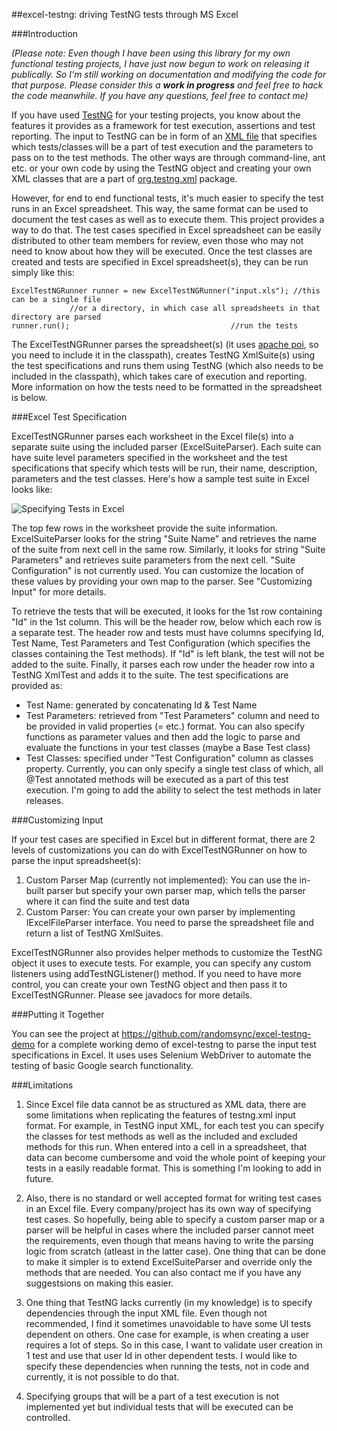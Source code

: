 
##excel-testng: driving TestNG tests through MS Excel

###Introduction

*(Please note: Even though I have been using this library for my own functional testing projects, I have just now begun to work on releasing it publically. So I'm still working on documentation and modifying the code for that purpose. Please consider this a __work in progress__ and feel free to hack the code meanwhile. If you have any questions, feel free to contact me)*

If you have used [TestNG](http://testng.org) for your testing projects, you know about the features it provides as a framework for test execution, assertions and test reporting. The input to TestNG can be in form of an [XML file](http://testng.org/doc/documentation-main.html#testng-xml) that specifies which tests/classes will be a part of test execution and the parameters to pass on to the test methods. The other ways are through command-line, ant etc. or your own code by using the TestNG object and creating your own XML classes that are a part of [org.testng.xml](http://testng.org/javadocs/org/testng/xml/package-summary.html) package.

However, for end to end functional tests, it's much easier to specify the test runs in an Excel spreadsheet. This way, the same format can be used to document the test cases as well as to execute them. This project provides a way to do that. The test cases specified in Excel spreadsheet can be easily distributed to other team members for review, even those who may not need to know about how they will be executed. Once the test classes are created and tests are specified in Excel spreadsheet(s), they can be run simply like this:

    ExcelTestNGRunner runner = new ExcelTestNGRunner("input.xls"); //this can be a single file
    			 //or a directory, in which case all spreadsheets in that directory are parsed
    runner.run();                                    //run the tests
	
The ExcelTestNGRunner parses the spreadsheet(s) (it uses [apache poi](http://poi.apache.org/), so you need to include it in the classpath), creates TestNG XmlSuite(s) using the test specifications and runs them using TestNG (which also needs to be included in the classpath), which takes care of execution and reporting. More information on how the tests need to be formatted in the spreadsheet is below. 

###Excel Test Specification

ExcelTestNGRunner parses each worksheet in the Excel file(s) into a separate suite using the included parser (ExcelSuiteParser). Each suite can have suite level parameters specified in the worksheet and the test specifications that specify which tests will be run, their name, description, parameters and the test classes. Here's how a sample test suite in Excel looks like:

![Specifying Tests in Excel](https://lh6.googleusercontent.com/-aQJizh9H60w/T1E5AWBTUkI/AAAAAAAAABk/CcZIhp4itMw/s800/GoogleSearchTests-Excel.jpg "Specifying Tests in Excel")

The top few rows in the worksheet provide the suite information. ExcelSuiteParser looks for the string "Suite Name" and retrieves the name of the suite from next cell in the same row. Similarly, it looks for string "Suite Parameters" and retrieves suite parameters from the next cell. "Suite Configuration" is not currently used. You can customize the location of these values by providing your own map to the parser. See "Customizing Input" for more details.

To retrieve the tests that will be executed, it looks for the 1st row containing "Id" in the 1st column. This will be the header row, below which each row is a separate test. The header row and tests must have columns specifying Id, Test Name, Test Parameters and Test Configuration (which specifies the classes containing the Test methods). If "Id" is left blank, the test will not be added to the suite. Finally, it parses each row under the header row into a TestNG XmlTest and adds it to the suite. The test specifications are provided as:

- Test Name: generated by concatenating Id & Test Name
- Test Parameters: retrieved from "Test Parameters" column and need to be provided in valid properties (<key>=<value> etc.) format. You can also specify functions as parameter values and then add the logic to parse and evaluate the functions in your test classes (maybe a Base Test class)
- Test Classes: specified under "Test Configuration" column as classes property. Currently, you can only specify a single test class of which, all @Test annotated methods will be executed as a part of this test execution. I'm going to add the ability to select the test methods in later releases.

###Customizing Input

If your test cases are specified in Excel but in different format, there are 2 levels of customizations you can do with ExcelTestNGRunner on how to parse the input spreadsheet(s):

1. Custom Parser Map (currently not implemented): You can use the in-built parser but specify your own parser map, which tells the parser where it can find the suite and test data
2. Custom Parser: You can create your own parser by implementing IExcelFileParser interface. You need to parse the spreadsheet file and return a list of TestNG XmlSuites.

ExcelTestNGRunner also provides helper methods to customize the TestNG object it uses to execute tests. For example, you can specify any custom listeners using addTestNGListener() method. If you need to have more control, you can create your own TestNG object and then pass it to ExcelTestNGRunner. Please see javadocs for more details. 

###Putting it Together

You can see the project at <https://github.com/randomsync/excel-testng-demo> for a complete working demo of excel-testng to parse the input test specifications in Excel. It uses uses Selenium WebDriver to automate the testing of basic Google search functionality.

###Limitations

1. Since Excel file data cannot be as structured as XML data, there are some limitations when replicating the features of testng.xml input format. For example, in TestNG input XML, for each test you can specify the classes for test methods as well as the included and excluded methods for this run. When entered into a cell in a spreadsheet, that data can become cumbersome and void the whole point of keeping your tests in a easily readable format. This is something I'm looking to add in future. 

2. Also, there is no standard or well accepted format for writing test cases in an Excel file. Every company/project has its own way of specifying test cases. So hopefully, being able to specify a custom parser map or a parser will be helpful in cases where the included parser cannot meet the requirements, even though that means having to write the parsing logic from scratch (atleast in the latter case). One thing that can be done to make it simpler is to extend ExcelSuiteParser and override only the methods that are needed. You can also contact me if you have any suggestsions on making this easier. 

3. One thing that TestNG lacks currently (in my knowledge) is to specify dependencies through the input XML file. Even though not recommended, I find it sometimes unavoidable to have some UI tests dependent on others. One case for example, is when creating a user requires a lot of steps. So in this case, I want to validate user creation in 1 test and use that user Id in other dependent tests. I would like to specify these dependencies when running the tests, not in code and currently, it is not possible to do that.

4. Specifying groups that will be a part of a test execution is not implemented yet but individual tests that will be executed can be controlled.         
